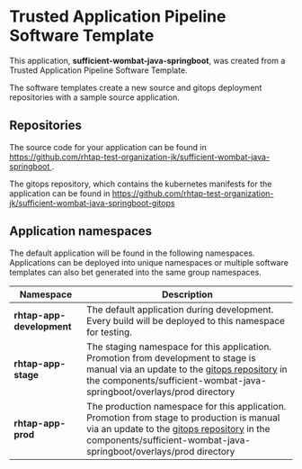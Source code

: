 # Trusted Application Pipeline Software Template

This application, **sufficient-wombat-java-springboot**, was created from a Trusted Application Pipeline Software Template.

The software templates create a new source and gitops deployment repositories with a sample source application. 

## Repositories

The source code for your application can be found in [https://github.com/rhtap-test-organization-jk/sufficient-wombat-java-springboot ](https://github.com/rhtap-test-organization-jk/sufficient-wombat-java-springboot ).
 
The gitops repository, which contains the kubernetes manifests for the application can be found in 
[https://github.com/rhtap-test-organization-jk/sufficient-wombat-java-springboot-gitops ](https://github.com/rhtap-test-organization-jk/sufficient-wombat-java-springboot-gitops ) 

## Application namespaces 

The default application will be found in the following namespaces. Applications can be deployed into unique namespaces or multiple software templates can also bet generated into the same group namespaces.  

|  Namespace   |  Description   |  
| -------- | -------- |   
| **rhtap-app-development** | The default application during development. Every build will be deployed to this namespace for testing. | 
| **rhtap-app-stage** | The staging namespace for this application. Promotion from development to stage is manual via an update to the [gitops repository](https://github.com/rhtap-test-organization-jk/sufficient-wombat-java-springboot-gitops ) in the components/sufficient-wombat-java-springboot/overlays/prod directory |  
| **rhtap-app-prod** | The production namespace for this application. Promotion from stage to production is manual via an update to the [gitops repository](https://github.com/rhtap-test-organization-jk/sufficient-wombat-java-springboot-gitops ) in the components/sufficient-wombat-java-springboot/overlays/prod directory | 